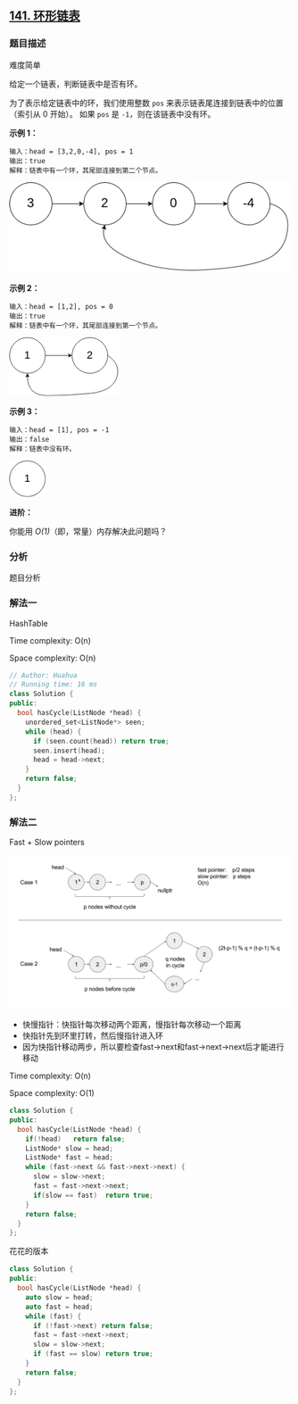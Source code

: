 ## [141. 环形链表](https://leetcode-cn.com/problems/linked-list-cycle/)

### 题目描述

难度简单

给定一个链表，判断链表中是否有环。

为了表示给定链表中的环，我们使用整数 `pos` 来表示链表尾连接到链表中的位置（索引从 0 开始）。 如果 `pos` 是 `-1`，则在该链表中没有环。

 

**示例 1：**

```
输入：head = [3,2,0,-4], pos = 1
输出：true
解释：链表中有一个环，其尾部连接到第二个节点。
```

![img](../images/circularlinkedlist.png)

**示例 2：**

```
输入：head = [1,2], pos = 0
输出：true
解释：链表中有一个环，其尾部连接到第一个节点。
```

![img](../images/circularlinkedlist_test2.png)

**示例 3：**

```
输入：head = [1], pos = -1
输出：false
解释：链表中没有环。
```

![img](../images/circularlinkedlist_test3.png)

 

**进阶：**

你能用 *O(1)*（即，常量）内存解决此问题吗？

### 分析

题目分析

### 解法一

HashTable

Time complexity: O(n)

Space complexity: O(n)

```c++
// Author: Huahua
// Running time: 16 ms
class Solution {
public:
  bool hasCycle(ListNode *head) {
    unordered_set<ListNode*> seen;
    while (head) {
      if (seen.count(head)) return true;
      seen.insert(head);
      head = head->next;
    }
    return false;
  }
};
```

### 解法二

Fast + Slow pointers

![image-20200225141701562](../images/image-20200225141701562.png)

- 快慢指针：快指针每次移动两个距离，慢指针每次移动一个距离
- 快指针先到环里打转，然后慢指针进入环
- 因为快指针移动两步，所以要检查fast->next和fast->next->next后才能进行移动

Time complexity: O(n)

Space complexity: O(1)

```c++
class Solution {
public:
  bool hasCycle(ListNode *head) {
    if(!head)   return false;
    ListNode* slow = head;
    ListNode* fast = head;
    while (fast->next && fast->next->next) {
      slow = slow->next;
      fast = fast->next->next;
      if(slow == fast)	return true;
    }
    return false;
  }
};
```

花花的版本

```c++
class Solution {
public:
  bool hasCycle(ListNode *head) {
    auto slow = head;
    auto fast = head;
    while (fast) {
      if (!fast->next) return false;
      fast = fast->next->next;
      slow = slow->next;
      if (fast == slow) return true;
    }
    return false;
  }
};
```

